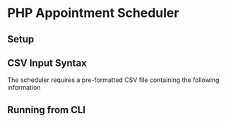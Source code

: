 # PHP Appointment Scheduler

## Setup

## CSV Input Syntax

The scheduler requires a pre-formatted CSV file containing the following information 

## Running from CLI
